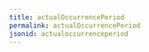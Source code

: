 ```yaml
---
title: actualOccurrencePeriod
permalink: actualOccurrencePeriod
jsonid: actualoccurrenceperiod
---
```

